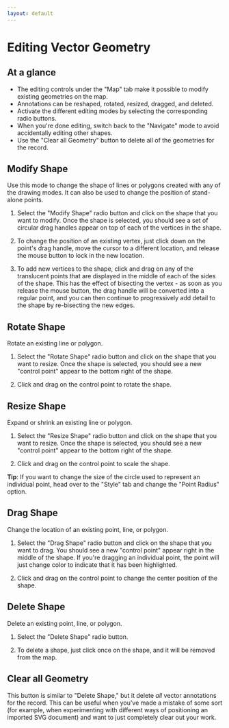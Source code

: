 ```yaml
---
layout: default
---
```

# Editing Vector Geometry

## At a glance

  - The editing controls under the "Map" tab make it possible to modify existing geometries on the map.
  - Annotations can be reshaped, rotated, resized, dragged, and deleted.
  - Activate the different editing modes by selecting the corresponding radio buttons.
  - When you're done editing, switch back to the "Navigate" mode to avoid accidentally editing other shapes.
  - Use the "Clear all Geometry" button to delete all of the geometries for the record. 

## Modify Shape

Use this mode to change the shape of lines or polygons created with any of the drawing modes. It can also be used to change the position of stand-alone points.

  1. Select the "Modify Shape" radio button and click on the shape that you want to modify. Once the shape is selected, you should see a set of circular drag handles appear on top of each of the vertices in the shape.

  2. To change the position of an existing vertex, just click down on the point's drag handle, move the cursor to a different location, and release the mouse button to lock in the new location.

  3. To add new vertices to the shape, click and drag on any of the translucent points that are displayed in the middle of each of the sides of the shape. This has the effect of bisecting the vertex - as soon as you release the mouse button, the drag handle will be converted into a regular point, and you can then continue to progressively add detail to the shape by re-bisecting the new edges.

## Rotate Shape

Rotate an existing line or polygon.

  1. Select the "Rotate Shape" radio button and click on the shape that you want to resize. Once the shape is selected, you should see a new "control point" appear to the bottom right of the shape.

  2. Click and drag on the control point to rotate the shape.

## Resize Shape

Expand or shrink an existing line or polygon.

  1. Select the "Resize Shape" radio button and click on the shape that you want to resize. Once the shape is selected, you should see a new "control point" appear to the bottom right of the shape.

  2. Click and drag on the control point to scale the shape.

**Tip**: If you want to change the size of the circle used to represent an individual point, head over to the "Style" tab and change the "Point Radius" option.

## Drag Shape

Change the location of an existing point, line, or polygon.

  1. Select the "Drag Shape" radio button and click on the shape that you want to drag. You should see a new "control point" appear right in the middle of the shape. If you're dragging an individual point, the point will just change color to indicate that it has been highlighted.

  2. Click and drag on the control point to change the center position of the shape.

## Delete Shape

Delete an existing point, line, or polygon.

  1. Select the "Delete Shape" radio button.

  2. To delete a shape, just click once on the shape, and it will be removed from the map.

## Clear all Geometry

This button is similar to "Delete Shape," but it delete _all_ vector annotations for the record. This can be useful when you've made a mistake of some sort (for example, when experimenting with different ways of positioning an imported SVG document) and want to just completely clear out your work.
